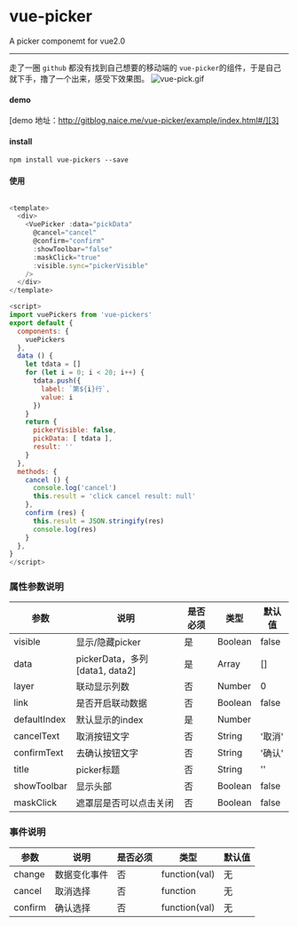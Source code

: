 # vue-picker

A picker componemt for vue2.0

------
走了一圈 `github` 都没有找到自己想要的移动端的 `vue-picker`的组件，于是自己就下手，撸了一个出来，感受下效果图。
![vue-pick.gif][1]


#### demo

[demo 地址：http://gitblog.naice.me/vue-picker/example/index.html#/][3]


#### install

`npm install vue-pickers --save`


#### 使用

````javascript

<template>
  <div>
    <VuePicker :data="pickData"
      @cancel="cancel"
      @confirm="confirm"
      :showToolbar="false"
      :maskClick="true"
      :visible.sync="pickerVisible"
    />
  </div>
</template>

<script>
import vuePickers from 'vue-pickers'
export default {
  components: {
    vuePickers
  },
  data () {
    let tdata = []
    for (let i = 0; i < 20; i++) {
      tdata.push({
        label: `第${i}行`,
        value: i
      })
    }
    return {
      pickerVisible: false,
      pickData: [ tdata ],
      result: ''
    }
  },
  methods: {
    cancel () {
      console.log('cancel')
      this.result = 'click cancel result: null'
    },
    confirm (res) {
      this.result = JSON.stringify(res)
      console.log(res)
    }
  },
}
</script>
````

### 属性参数说明

参数 | 说明 | 是否必须 | 类型 |默认值
---- | --- | --- | --- | ---
visible | 显示/隐藏picker | 是 | Boolean | false
data | pickerData，多列[data1, data2]  | 是 | Array | []
layer | 联动显示列数  | 否 | Number | 0
link | 是否开启联动数据  | 否 | Boolean | false
defaultIndex | 默认显示的index  | 是 | Number || [](多列用数组)
cancelText | 取消按钮文字  | 否 | String | '取消'
confirmText | 去确认按钮文字  | 否 | String | '确认'
title | picker标题  | 否 | String | ''
showToolbar | 显示头部  | 否 | Boolean | false
maskClick | 遮罩层是否可以点击关闭  | 否 | Boolean | false


### 事件说明

参数 | 说明 | 是否必须 | 类型 |默认值
---- | --- | --- | --- | ---
change | 数据变化事件 | 否 | function(val) | 无
cancel | 取消选择 | 否 | function | 无
confirm | 确认选择  | 否 | function(val) | 无


[1]: http://ypimg.naice.me/vue-picker.gif
[3]: http://gitblog.naice.me/vue-picker/example/index.html#/
